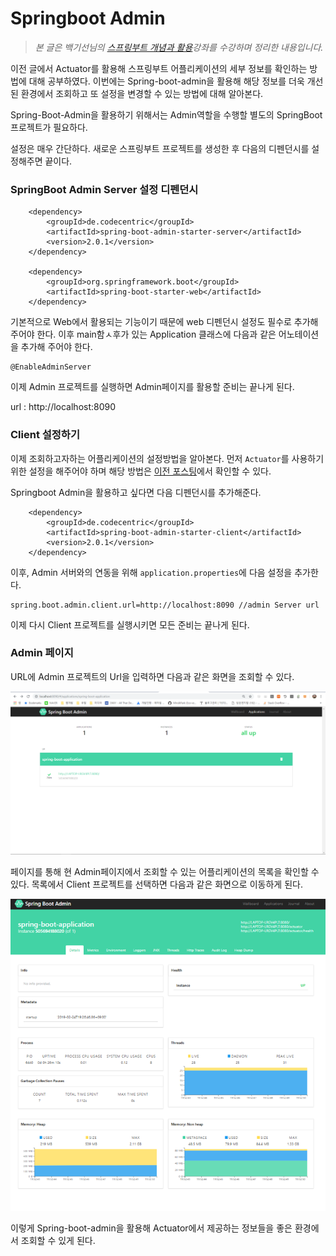 # Springboot Admin

>_본 글은 백기선님의 [스프링부트 개념과 활용](https://www.inflearn.com/course/%EC%8A%A4%ED%94%84%EB%A7%81%EB%B6%80%ED%8A%B8/)강좌를 수강하며 정리한 내용입니다._

이전 글에서 Actuator를 활용해 스프링부트 어플리케이션의 세부 정보를 확인하는 방법에 대해 공부하였다. 이번에는 Spring-boot-admin을 활용해 해당 정보를 더욱 개선된 환경에서 조회하고 또 설정을 변경할 수 있는 방법에 대해 알아본다.


Spring-Boot-Admin을 활용하기 위해서는 Admin역할을 수행할 별도의 SpringBoot프로젝트가 필요하다.

설정은 매우 간단하다. 새로운 스프링부트 프로젝트를 생성한 후 다음의 디펜던시를 설정해주면 끝이다.


### SpringBoot Admin Server 설정 디펜던시


        <dependency>
            <groupId>de.codecentric</groupId>
            <artifactId>spring-boot-admin-starter-server</artifactId>
            <version>2.0.1</version>
        </dependency>

        <dependency>
            <groupId>org.springframework.boot</groupId>
            <artifactId>spring-boot-starter-web</artifactId>
        </dependency>

기본적으로 Web에서 활용되는 기능이기 때문에 web 디펜던시 설정도 필수로 추가해 주어야 한다. 이후 main함ㅅ후가 있는 Application 클래스에 다음과 같은 어노테이션을 추가해 주어야 한다.

    @EnableAdminServer

이제 Admin 프로젝트를 실행하면 Admin페이지를 활용할 준비는 끝나게 된다.

url : http://localhost:8090


### Client 설정하기

이제 조회하고자하는 어플리케이션의 설정방법을 알아본다. 먼저 `Actuator`를 사용하기 위한 설정을 해주어야 하며 해당 방법은 [이전 포스팅](/스프링부트_14_스프링부트_운영_Actuator.md)에서 확인할 수 있다.

Springboot Admin을 활용하고 싶다면 다음 디펜던시를 추가해준다.

        <dependency>
            <groupId>de.codecentric</groupId>
            <artifactId>spring-boot-admin-starter-client</artifactId>
            <version>2.0.1</version>
        </dependency>

이후, Admin 서버와의 연동을 위해 `application.properties`에 다음 설정을 추가한다.

    spring.boot.admin.client.url=http://localhost:8090 //admin Server url

이제 다시 Client 프로젝트를 실행시키면 모든 준비는 끝나게 된다.


### Admin 페이지

URL에 Admin 프로젝트의 Url을 입력하면 다음과 같은 화면을 조회할 수 있다.

![Admin](/img/springbootadmin.png)

페이지를 통해 현 Admin페이지에서 조회할 수 있는 어플리케이션의 목록을 확인할 수 있다. 목록에서 Client 프로젝트를 선택하면 다음과 같은 화면으로 이동하게 된다.

![Admin client](/img/AdminClient.png)

이렇게 Spring-boot-admin을 활용해 Actuator에서 제공하는 정보들을 좋은 환경에서 조회할 수 있게 된다. 

